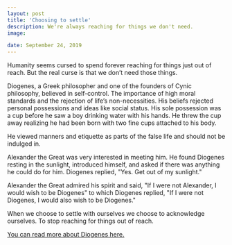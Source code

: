 ```yaml
---
layout: post
title: 'Choosing to settle'
description: We're always reaching for things we don't need.
image: 

date: September 24, 2019
---
```


Humanity seems cursed to spend forever reaching for things just out of reach. But the real curse is that we don’t need those things.

Diogenes, a Greek philosopher and one of the founders of Cynic philosophy, believed in self-control. The importance of high moral standards and the rejection of life’s non-necessities. His beliefs rejected personal possessions and ideas like social status. His sole possession was a cup before he saw a boy drinking water with his hands. He threw the cup away realizing he had been born with two fine cups attached to his body.

He viewed manners and etiquette as parts of the false life and should not be indulged in.

Alexander the Great was very interested in meeting him. He found Diogenes resting in the sunlight, introduced himself, and asked if there was anything he could do for him. Diogenes replied, "Yes. Get out of my sunlight." 

Alexander the Great admired his spirit and said, "If I were not Alexander, I would wish to be Diogenes" to which Diogenes replied, "If I were not Diogenes, I would also wish to be Diogenes."

When we choose to settle with ourselves we choose to acknowledge ourselves. To stop reaching for things out of reach.

[You can read more about Diogenes here.](https://www.ancient.eu/amp/1-13144/)

